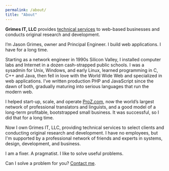 ```yaml
---
permalink: /about/
title: "About"
---
```


**Grimes IT, LLC** provides [technical services](/services/) to web-based businesses and conducts original research and development.

I’m Jason Grimes, owner and Principal Engineer. 
I build web applications. I have for a long time.

Starting as a network engineer in 1990s Silicon Valley, 
I installed computer labs and Internet in a dozen cash-strapped public schools.
I was a sysadmin for Unix, Windows, and early Linux,
learned programming in C, C++ and Java,
then fell in love with the World Wide Web and specialized in web applications.
I’ve written production PHP and JavaScript since the dawn of both,
gradually maturing into serious languages that run the modern web.

I helped start-up, scale, and operate [ProZ.com](https://www.proz.com/),
now the world’s largest network of professional translators and linguists,
and a good model of a long-term profitable, bootstrapped small business.
It was successful, so I did that for a long time.

Now I own Grimes IT, LLC,
providing technical services to select clients
and conducting original research and development.
I have no employees,
but I'm supported by a professional network of friends and experts in systems, design, development, and business.

I am a fixer. A pragmatist. I like to solve useful problems.

Can I solve a problem for you? [Contact me](/contact/).